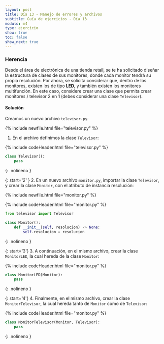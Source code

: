 ```yaml
---
layout: post
title: Día 13 - Manejo de errores y archivos
subtitle: Guía de ejercicios - Día 13
modulo: m4
type: ejercicio
show: true
toc: false
show_next: true
---
```



### Herencia


Desde el área de electrónica de una tienda retail, se te ha solicitado diseñar la estructura de clases de sus monitores, donde cada monitor tendrá su propia resolución. Por ahora, se solicita considerar que, dentro de los monitores, existen los de tipo **LED**, y también existen los monitores multifunción. En este caso, considere crear una clase que permita crear monitores / televisor 2 en 1 (debes considerar una clase `Televisor`).

#### Solución

Creamos un nuevo archivo `televisor.py`:

{% include newfile.html file="televisor.py"  %}

1. En el archivo definimos la clase `Televisor`:

{% include codeHeader.html file="televisor.py" %}
```py
class Televisor():
	pass
```
{: .nolineno }


{: start='2' }
2. En un nuevo archivo `monitor.py`, importar la clase `Televisor`, y crear la clase `Monitor`, con el atributo de instancia resolución:

{% include newfile.html file="monitor.py"  %}

{% include codeHeader.html file="monitor.py" %}
```py
from televisor import Televisor

class Monitor():
	def __init__(self, resolucion) -> None:
		self.resolucion = resolucion
```
{: .nolineno }

{: start='3'}
3. A continuación, en el mismo archivo, crear la clase `MonitorLED`, la cual hereda de la clase `Monitor`:

{% include codeHeader.html file="monitor.py" %}
```py
class MonitorLED(Monitor):
	pass
```
{: .nolineno }

{: start='4'}
4. Finalmente, en el mismo archivo, crear la clase `MonitorTelevisor`, la cual hereda tanto de `Monitor` como de `Televisor`:

{% include codeHeader.html file="monitor.py" %}
```py
class MonitorTelevisor(Monitor, Televisor):
	pass
```
{: .nolineno }
